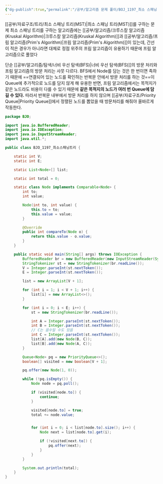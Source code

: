 ```yaml
---
{"dg-publish":true,"permalink":"/공부/알고리즘 문제 풀이/BOJ_1197_최소 스패닝 트리/","dgPassFrontmatter":true}
---
```


[[공부/자료구조/트리/최소 스패닝 트리(MST)\|최소 스패닝 트리(MST)]]를 구하는 문제
최소 스패닝 트리를 구하는 알고리즘에는 [[공부/알고리즘/크루스칼 알고리즘(Kruskal Algorithm)\|크루스칼 알고리즘(Kruskal Algorithm)]]과 [[공부/알고리즘/프림 알고리즘(Prim's Algorithm)\|프림 알고리즘(Prim's Algorithm)]]이 있는데, 간선이 적은 경우가 아니라면 대체로 정점 위주의 프림 알고리즘이 유용하기 때문에 프림 알고리즘으로 풀었다

단순 [[공부/알고리즘/탐색/너비 우선 탐색(BFS)\|너비 우선 탐색(BFS)]]의 방문 처리와 프림 알고리즘의 방문 처리는 사뭇 다르다.
BFS에서 Node를 담는 것은 한 번이면 족하기 때문에 ==연결되어 있는 노드를 확인하는 반복문 안에서 방문 처리를 하는 것==이 Queue에 추가적으로 노드를 담지 않게 해 유용한 반면, 프림 알고리즘에서는 목적지가 같은 노드라도 비용이 다를 수 있기 때문에 **같은 목적지의 노드가 여러 번 Queue에 담길 수 있다.** 따라서 반복문 내부에서 방문 처리를 하지 않으며 [[공부/자료구조/Priority Queue\|Priority Queue]]에서 정렬된 노드를 뽑았을 때 방문처리를 해줘야 올바르게 작동한다.


```java
package BJO;

import java.io.BufferedReader;
import java.io.IOException;
import java.io.InputStreamReader;
import java.util.*;

public class BJO_1197_최소스패닝트리 {

    static int V;
    static int E;

    static List<Node>[] list;

    static int total = 0;

    static class Node implements Comparable<Node> {
        int to;
        int value;

        Node(int to, int value) {
            this.to = to;
            this.value = value;
        }

        @Override
        public int compareTo(Node o) {
            return this.value - o.value;
        }
    }

    public static void main(String[] args) throws IOException {
        BufferedReader br = new BufferedReader(new InputStreamReader(System.in));
        StringTokenizer st = new StringTokenizer(br.readLine());
        V = Integer.parseInt(st.nextToken());
        E = Integer.parseInt(st.nextToken());

        list = new ArrayList[V + 1];

        for (int i = 1; i < V + 1; i++) {
            list[i] = new ArrayList<>();
        }

        for (int i = 0; i < E; i++) {
            st = new StringTokenizer(br.readLine());

            int A = Integer.parseInt(st.nextToken());
            int B = Integer.parseInt(st.nextToken());
            // C는 음수일 수도 있음
            int C = Integer.parseInt(st.nextToken());
            list[A].add(new Node(B, C));
            list[B].add(new Node(A, C));
        }

        Queue<Node> pq = new PriorityQueue<>();
        boolean[] visited = new boolean[V + 1];

        pq.offer(new Node(1, 0));

        while (!pq.isEmpty()) {
            Node node = pq.poll();

            if (visited[node.to]) {
                continue;
            }

            visited[node.to] = true;
            total += node.value;


            for (int i = 0; i < list[node.to].size(); i++) {
                Node next = list[node.to].get(i);

                if (!visited[next.to]) {
                    pq.offer(next);
                }
            }
        }

        System.out.println(total);
    }
}

```